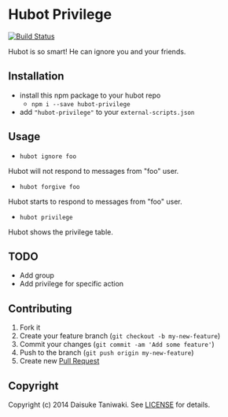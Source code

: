 # Hubot Privilege

[![Build Status](https://travis-ci.org/dtaniwaki/hubot-privilege.svg)](https://travis-ci.org/dtaniwaki/hubot-privilege)

Hubot is so smart! He can ignore you and your friends.

## Installation

* install this npm package to your hubot repo
    * `npm i --save hubot-privilege`
* add `"hubot-privilege"` to your `external-scripts.json`

## Usage

* `hubot ignore foo`

Hubot will not respond to messages from "foo" user.

* `hubot forgive foo`

Hubot starts to respond to messages from "foo" user.

* `hubot privilege`

Hubot shows the privilege table.

## TODO

- Add group
- Add privilege for specific action

## Contributing

1. Fork it
2. Create your feature branch (`git checkout -b my-new-feature`)
3. Commit your changes (`git commit -am 'Add some feature'`)
4. Push to the branch (`git push origin my-new-feature`)
5. Create new [Pull Request](../../pull/new/master)

## Copyright

Copyright (c) 2014 Daisuke Taniwaki. See [LICENSE](LICENSE) for details.
